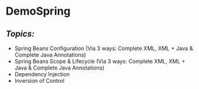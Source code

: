 # DemoSpring

## *Topics:*
- Spring Beans Configuration (Via 3 ways: Complete XML, XML + Java & Complete Java Annotations)
- Spring Beans Scope & Lifecycle (Via 3 ways: Complete XML, XML + Java & Complete Java Annotations)
- Dependency Injection
- Inversion of Control
